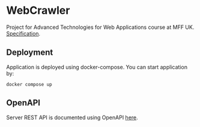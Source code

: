 # WebCrawler

Project for Advanced Technologies for Web Applications course at MFF UK. [Specification](/SPECIFICATION.md).

## Deployment

Application is deployed using docker-compose. You can start application by:

`docker compose up`

## OpenAPI

Server REST API is documented using OpenAPI [here](https://app.swaggerhub.com/apis/NejlepsiWebCrawler/WebCrawler/1.0.1-oas3).
